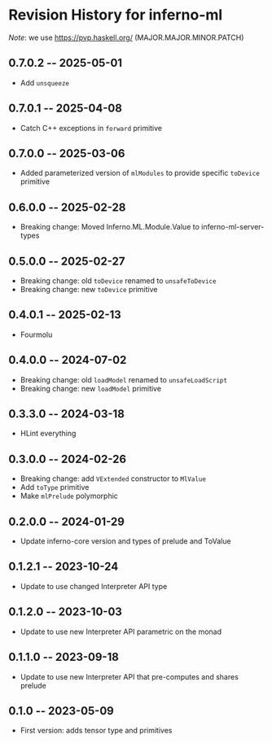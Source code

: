# Revision History for inferno-ml
*Note*: we use https://pvp.haskell.org/ (MAJOR.MAJOR.MINOR.PATCH)

## 0.7.0.2 -- 2025-05-01
* Add `unsqueeze`

## 0.7.0.1 -- 2025-04-08
* Catch C++ exceptions in `forward` primitive

## 0.7.0.0 -- 2025-03-06
* Added parameterized version of `mlModules` to provide specific `toDevice` primitive

## 0.6.0.0 -- 2025-02-28
* Breaking change: Moved Inferno.ML.Module.Value to inferno-ml-server-types

## 0.5.0.0 -- 2025-02-27
* Breaking change: old `toDevice` renamed to `unsafeToDevice`
* Breaking change: new `toDevice` primitive

## 0.4.0.1 -- 2025-02-13
* Fourmolu

## 0.4.0.0 -- 2024-07-02
* Breaking change: old `loadModel` renamed to `unsafeLoadScript`
* Breaking change: new `loadModel` primitive

## 0.3.3.0 -- 2024-03-18
* HLint everything

## 0.3.0.0 -- 2024-02-26
* Breaking change: add `VExtended` constructor to `MlValue`
* Add `toType` primitive
* Make `mlPrelude` polymorphic

## 0.2.0.0 -- 2024-01-29
* Update inferno-core version and types of prelude and ToValue

## 0.1.2.1 -- 2023-10-24
* Update to use changed Interpreter API type

## 0.1.2.0 -- 2023-10-03
* Update to use new Interpreter API parametric on the monad

## 0.1.1.0 -- 2023-09-18
* Update to use new Interpreter API that pre-computes and shares prelude

## 0.1.0 -- 2023-05-09
* First version: adds tensor type and primitives

